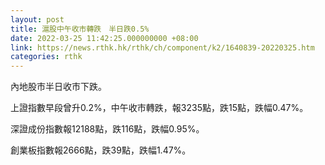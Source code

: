 ```yaml
---
layout: post
title: 滬股中午收市轉跌　半日跌0.5%
date: 2022-03-25 11:42:25.000000000 +08:00
link: https://news.rthk.hk/rthk/ch/component/k2/1640839-20220325.htm
categories: rthk
---
```


內地股市半日收市下跌。

上證指數早段曾升0.2%，中午收市轉跌，報3235點，跌15點，跌幅0.47%。

深證成份指數報12188點，跌116點，跌幅0.95%。

創業板指數報2666點，跌39點，跌幅1.47%。
